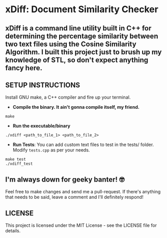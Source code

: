 # xDiff: Document Similarity Checker

## xDiff is a command line utility built in C++ for determining the percentage similarity between two text files using the Cosine Similarity Algorithm. I built this project just to brush up my knowledge of STL, so don't expect anything fancy here.

## SETUP INSTRUCTIONS

Install GNU make, a C++ compiler and fire up your terminal.

* **Compile the binary. It ain't gonna compile itself, my friend.**
```
make
```

* **Run the executable/binary**
```
./xdiff <path_to_file_1> <path_to_file_2>
```

* **Run Tests**: You can add custom text files to test in the tests/ folder. Modify `tests.cpp` as per your needs.
```
make test
./xdiff_test
```

## I'm always down for geeky banter! 🤓

Feel free to make changes and send me a pull-request. If there's anything that needs to be said, leave a comment and I'll definitely respond!

## LICENSE

This project is licensed under the MIT License - see the LICENSE file for details.

